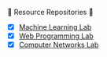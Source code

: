 
🏪 Resource Repositories  🏪

- [x] [Machine Learning Lab](https://github.com/amppmann/ML-Lab-SEE)
- [x] [Web Programming Lab](https://github.com/amppmann/WEB-SEE)
- [x] [Computer Networks Lab](https://github.com/amppmann/CN-Lab-Simulation) 
